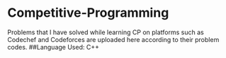 # Competitive-Programming

Problems that I have solved while learning CP on platforms such as Codechef and Codeforces are uploaded here according to their problem codes.
##Language Used: C++ 
